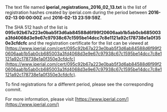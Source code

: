 The text file named **iperial_registrations_2016_02_13.txt** is the list of registration hashes created by iperial.com during the period between **2016-02-13 00:00:00Z** and **2016-02-13 23:59:59Z**.

The SHA 512 hash of the list is **095c92b67a223e0bab5f3d6ab84588d6f99f20606aab1b5ab0cb685003a3fd4068d3e9e67c97938c67c1595be14dcc7c8e1121a92c178738e1a0f350e3cfdcfc** and the registration certificate for the list can be viewed at [https://www.iperial.com/cert/095c92b67a223e0bab5f3d6ab84588d6f99f20606aab1b5ab0cb685003a3fd4068d3e9e67c97938c67c1595be14dcc7c8e1121a92c178738e1a0f350e3cfdcfc](https://www.iperial.com/cert/095c92b67a223e0bab5f3d6ab84588d6f99f20606aab1b5ab0cb685003a3fd4068d3e9e67c97938c67c1595be14dcc7c8e1121a92c178738e1a0f350e3cfdcfc).

To find registrations for a different period, please see the corresponding commit.

For more information, please visit [https://www.iperial.com/](https://www.iperial.com/)
